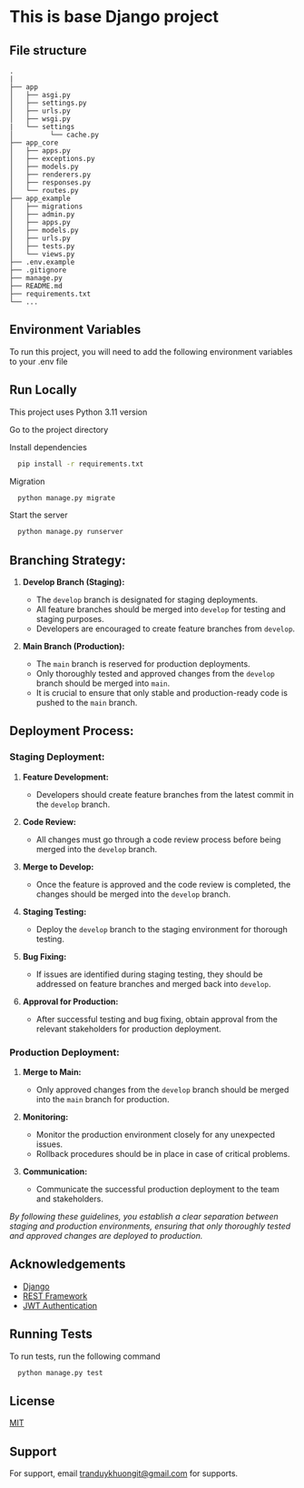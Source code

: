 # This is base Django project

## File structure

```
.
|
├── app
│   ├── asgi.py
│   ├── settings.py
│   ├── urls.py
│   ├── wsgi.py
|   └── settings
│         └── cache.py
├── app_core
│   ├── apps.py
│   ├── exceptions.py
│   ├── models.py
│   ├── renderers.py
│   ├── responses.py
│   └── routes.py
├── app_example
│   ├── migrations
│   ├── admin.py
│   ├── apps.py
│   ├── models.py
│   ├── urls.py
│   ├── tests.py
│   └── views.py
├── .env.example
├── .gitignore
├── manage.py
├── README.md
├── requirements.txt
└── ...
```

## Environment Variables

To run this project, you will need to add the following environment variables to your .env file

## Run Locally

This project uses Python 3.11 version

Go to the project directory

Install dependencies

```bash
  pip install -r requirements.txt
```

Migration

```bash
  python manage.py migrate
```

Start the server

```bash
  python manage.py runserver
```

## Branching Strategy:

1. **Develop Branch (Staging):**
   - The `develop` branch is designated for staging deployments.
   - All feature branches should be merged into `develop` for testing and staging purposes.
   - Developers are encouraged to create feature branches from `develop`.

2. **Main Branch (Production):**
   - The `main` branch is reserved for production deployments.
   - Only thoroughly tested and approved changes from the `develop` branch should be merged into `main`.
   - It is crucial to ensure that only stable and production-ready code is pushed to the `main` branch.

## Deployment Process:

### Staging Deployment:

1. **Feature Development:**
   - Developers should create feature branches from the latest commit in the `develop` branch.

2. **Code Review:**
   - All changes must go through a code review process before being merged into the `develop` branch.

3. **Merge to Develop:**
   - Once the feature is approved and the code review is completed, the changes should be merged into the `develop` branch.

4. **Staging Testing:**
   - Deploy the `develop` branch to the staging environment for thorough testing.

5. **Bug Fixing:**
   - If issues are identified during staging testing, they should be addressed on feature branches and merged back into `develop`.

6. **Approval for Production:**
   - After successful testing and bug fixing, obtain approval from the relevant stakeholders for production deployment.

### Production Deployment:

1. **Merge to Main:**
   - Only approved changes from the `develop` branch should be merged into the `main` branch for production.

2. **Monitoring:**
   - Monitor the production environment closely for any unexpected issues.
   - Rollback procedures should be in place in case of critical problems.

3. **Communication:**
   - Communicate the successful production deployment to the team and stakeholders.

*By following these guidelines, you establish a clear separation between staging and production environments, ensuring that only thoroughly tested and approved changes are deployed to production.*

## Acknowledgements

- [Django](https://www.djangoproject.com/)
- [REST Framework](https://www.django-rest-framework.org/)
- [JWT Authentication](https://fastapi.tiangolo.com/tutorial/security/oauth2-jwt/)

## Running Tests

To run tests, run the following command

```bash
  python manage.py test
```

## License

[MIT](https://choosealicense.com/licenses/mit/)

## Support

For support, email tranduykhuongit@gmail.com for supports.
